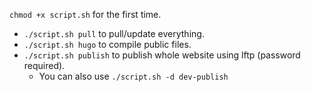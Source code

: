 `chmod +x script.sh` for the first time.

- `./script.sh pull` to pull/update everything.
- `./script.sh hugo` to compile public files.
- `./script.sh publish` to publish whole website using lftp (password required).
  - You can also use `./script.sh -d dev-publish`
